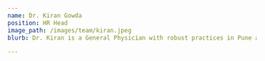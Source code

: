 ```yaml
---
name: Dr. Kiran Gowda
position: HR Head
image_path: /images/team/kiran.jpeg
blurb: Dr. Kiran is a General Physician with robust practices in Pune and Bangalore, he has made it his life mission to help the poor and downtrodden, he champions the cause of free service. He is solely responsible for helping us maintain a high employee happiness index, he has personal interactions with every employee and pays utmost attention to their well-being.

---
```

